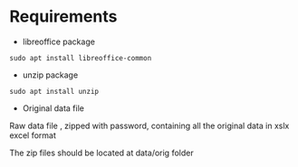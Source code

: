 # Requirements

- libreoffice package
```
sudo apt install libreoffice-common
```


- unzip package

```
sudo apt install unzip
```


- Original data file

Raw data file , zipped with password, containing all the original data in xslx excel format

The zip files should be located at data/orig folder



